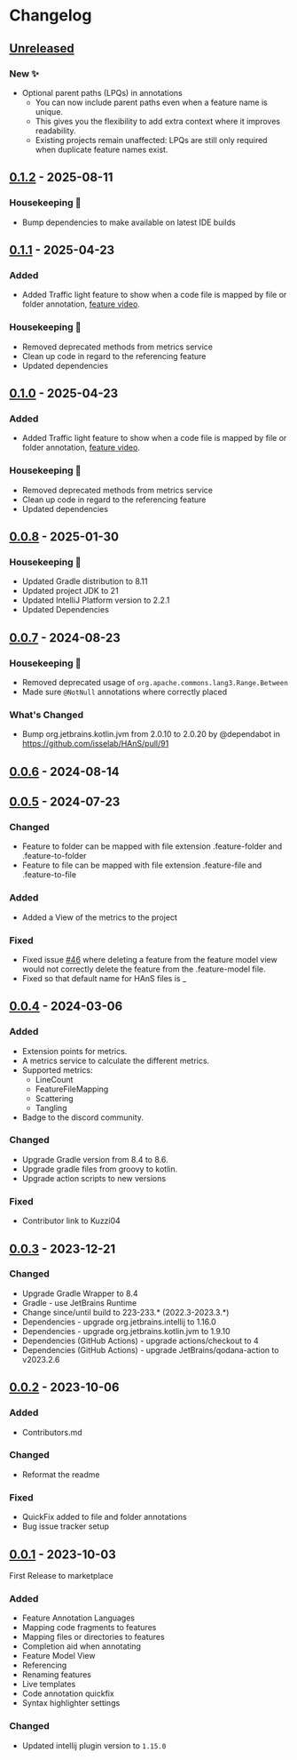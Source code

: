 # Changelog

## [Unreleased]

### New ✨

- Optional parent paths (LPQs) in annotations
  - You can now include parent paths even when a feature name is unique. 
  - This gives you the flexibility to add extra context where it improves readability. 
  - Existing projects remain unaffected: LPQs are still only required when duplicate feature names exist. 

## [0.1.2] - 2025-08-11

### Housekeeping 🧹

- Bump dependencies to make available on latest IDE builds

## [0.1.1] - 2025-04-23

### Added

- Added Traffic light feature to show when a code file is mapped by file or folder annotation, [feature video](https://youtu.be/HBZYgyc_xgo).

### Housekeeping 🧹

- Removed deprecated methods from metrics service
- Clean up code in regard to the referencing feature
- Updated dependencies

## [0.1.0] - 2025-04-23

### Added

- Added Traffic light feature to show when a code file is mapped by file or folder annotation, [feature video](https://youtu.be/HBZYgyc_xgo).

### Housekeeping 🧹

- Removed deprecated methods from metrics service
- Clean up code in regard to the referencing feature
- Updated dependencies

## [0.0.8] - 2025-01-30

### Housekeeping 🧹

- Updated Gradle distribution to 8.11
- Updated project JDK to 21
- Updated IntelliJ Platform version to 2.2.1
- Updated Dependencies

## [0.0.7] - 2024-08-23

### Housekeeping 🧹

- Removed deprecated usage of ```org.apache.commons.lang3.Range.Between```
- Made sure ```@NotNull``` annotations where correctly placed

### What's Changed

- Bump org.jetbrains.kotlin.jvm from 2.0.10 to 2.0.20 by @dependabot in https://github.com/isselab/HAnS/pull/91

## [0.0.6] - 2024-08-14

## [0.0.5] - 2024-07-23

### Changed

- Feature to folder can be mapped with file extension .feature-folder and .feature-to-folder
- Feature to file can be mapped with file extension .feature-file and .feature-to-file

### Added

- Added a View of the metrics to the project

### Fixed

- Fixed issue [#46](https://github.com/isselab/HAnS/issues/46) where deleting a feature from the feature model view would not correctly delete the feature from the .feature-model file.
- Fixed so that default name for HAnS files is _

## [0.0.4] - 2024-03-06

### Added

- Extension points for metrics.
- A metrics service to calculate the different metrics.
- Supported metrics:
  - LineCount 
  - FeatureFileMapping 
  - Scattering 
  - Tangling
- Badge to the discord community.

### Changed

- Upgrade Gradle version from 8.4 to 8.6.
- Upgrade gradle files from groovy to kotlin. 
- Upgrade action scripts to new versions

### Fixed

- Contributor link to Kuzzi04

## [0.0.3] - 2023-12-21

### Changed

- Upgrade Gradle Wrapper to 8.4
- Gradle - use JetBrains Runtime
- Change since/until build to 223-233.* (2022.3-2023.3.*)
- Dependencies - upgrade org.jetbrains.intellij to 1.16.0
- Dependencies - upgrade org.jetbrains.kotlin.jvm to 1.9.10
- Dependencies (GitHub Actions) - upgrade actions/checkout to 4
- Dependencies (GitHub Actions) - upgrade JetBrains/qodana-action to v2023.2.6

## [0.0.2] - 2023-10-06

### Added

- Contributors.md

### Changed

- Reformat the readme

### Fixed

- QuickFix added to file and folder annotations
- Bug issue tracker setup

## [0.0.1] - 2023-10-03

First Release to marketplace

### Added

- Feature Annotation Languages
- Mapping code fragments to features
- Mapping files or directories to features
- Completion aid when annotating
- Feature Model View
- Referencing
- Renaming features
- Live templates
- Code annotation quickfix
- Syntax highlighter settings

### Changed

- Updated intellij plugin version to ```1.15.0```

[Unreleased]: https://github.com/isselab/HAnS/compare/v0.1.2...HEAD
[0.1.2]: https://github.com/isselab/HAnS/compare/v0.1.1...v0.1.2
[0.1.1]: https://github.com/isselab/HAnS/compare/v0.1.0...v0.1.1
[0.1.0]: https://github.com/isselab/HAnS/compare/v0.0.8...v0.1.0
[0.0.8]: https://github.com/isselab/HAnS/compare/v0.0.7...v0.0.8
[0.0.7]: https://github.com/isselab/HAnS/compare/v0.0.6...v0.0.7
[0.0.6]: https://github.com/isselab/HAnS/compare/v0.0.5...v0.0.6
[0.0.5]: https://github.com/isselab/HAnS/compare/v0.0.4...v0.0.5
[0.0.4]: https://github.com/isselab/HAnS/compare/v0.0.3...v0.0.4
[0.0.3]: https://github.com/isselab/HAnS/compare/v0.0.2...v0.0.3
[0.0.2]: https://github.com/isselab/HAnS/compare/v0.0.1...v0.0.2
[0.0.1]: https://github.com/isselab/HAnS/commits/v0.0.1
